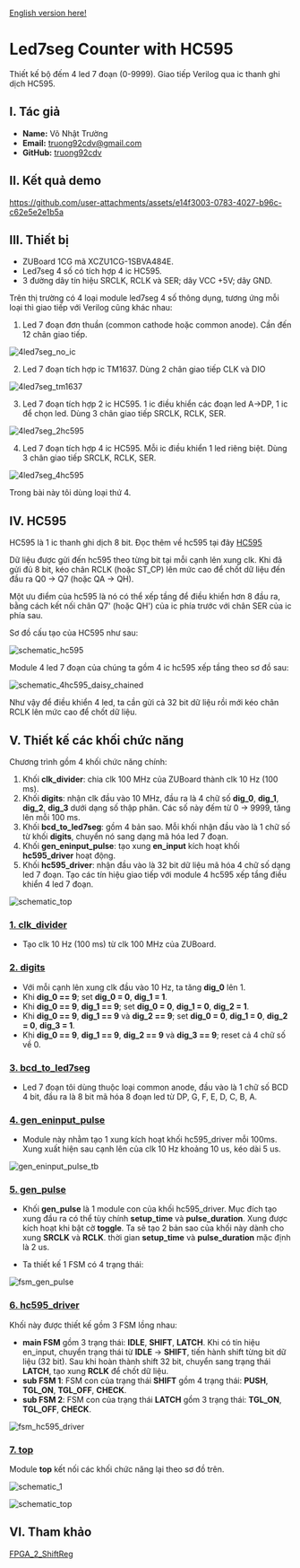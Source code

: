[English version here!](./README.md)

# Led7seg Counter with HC595 

Thiết kế bộ đếm 4 led 7 đoạn (0-9999). Giao tiếp Verilog qua ic thanh ghi dịch HC595.

## I. Tác giả

- **Name:** Võ Nhật Trường
- **Email:** truong92cdv@gmail.com
- **GitHub:** [truong92cdv](https://github.com/truong92cdv)

## II. Kết quả demo

https://github.com/user-attachments/assets/e14f3003-0783-4027-b96c-c62e5e2e1b5a

## III. Thiết bị

- ZUBoard 1CG mã XCZU1CG-1SBVA484E.
- Led7seg 4 số có tích hợp 4 ic HC595.
- 3 đường dây tín hiệu SRCLK, RCLK và SER; dây VCC +5V; dây GND.

Trên thị trường có 4 loại module led7seg 4 số thông dụng, tương ứng mỗi loại thì giao tiếp với Verilog cũng khác nhau:
1. Led 7 đoạn đơn thuần (common cathode hoặc common anode). Cần đến 12 chân giao tiếp.
   
![4led7seg_no_ic](./images/4led7seg_no_ic.jpg)

2. Led 7 đoạn tích hợp ic TM1637. Dùng 2 chân giao tiếp CLK và DIO
   
![4led7seg_tm1637](./images/4led7seg_tm1637.jpg)

3. Led 7 đoạn tích hợp 2 ic HC595. 1 ic điều khiển các đoạn led A->DP, 1 ic để chọn led. Dùng 3 chân giao tiếp SRCLK, RCLK, SER.
   
![4led7seg_2hc595](./images/4led7seg_2hc595.jpg)

4. Led 7 đoạn tích hợp 4 ic HC595. Mỗi ic điều khiển 1 led riêng biệt. Dùng 3 chân giao tiếp SRCLK, RCLK, SER.
   
![4led7seg_4hc595](./images/4led7seg_4hc595.jpg)

Trong bài này tôi dùng loại thứ 4.


## IV. HC595

HC595 là 1 ic thanh ghi dịch 8 bit. Đọc thêm về hc595 tại đây [HC595](https://dientutuonglai.com/tim-hieu-74hc595.html)

Dữ liệu được gửi đến hc595 theo từng bit tại mỗi cạnh lên xung clk. Khi đã gửi đủ 8 bit, kéo chân RCLK (hoặc ST_CP) lên mức cao để chốt dữ liệu đến đầu ra Q0 -> Q7 (hoặc QA -> QH).

Một ưu điểm của hc595 là nó có thể xếp tầng để điều khiển hơn 8 đầu ra, bằng cách kết nối chân Q7' (hoặc QH') của ic phía trước với chân SER của ic phía sau.

Sơ đồ cấu tạo của HC595 như sau:

![schematic_hc595](./images/schematic_hc595.webp)

Module 4 led 7 đoạn của chúng ta gồm 4 ic hc595 xếp tầng theo sơ đồ sau:

![schematic_4hc595_daisy_chained](./images/schematic_4hc595_daisy_chained.jpg)

Như vậy để điều khiển 4 led, ta cần gửi cả 32 bit dữ liệu rồi mới kéo chân RCLK lên mức cao để chốt dữ liệu.

## V. Thiết kế các khối chức năng

Chương trình gồm 4 khối chức năng chính:
1. Khối **clk_divider**: chia clk 100 MHz của ZUBoard thành clk 10 Hz (100 ms).
2. Khối **digits**: nhận clk đầu vào 10 MHz, đầu ra là 4 chữ số **dig_0**, **dig_1**, **dig_2**, **dig_3** dưới dạng số thập phân. Các số này đếm từ 0 -> 9999, tăng lên mỗi 100 ms.
3. Khối **bcd_to_led7seg**: gồm 4 bản sao. Mỗi khối nhận đầu vào là 1 chữ số từ khối **digits**, chuyển nó sang dạng mã hóa led 7 đoạn.
4. Khối **gen_eninput_pulse**: tạo xung **en_input** kích hoạt khối **hc595_driver** hoạt động.
5. Khối **hc595_driver**: nhận đầu vào là 32 bit dữ liệu mã hóa 4 chữ số dạng led 7 đoạn. Tạo các tín hiệu giao tiếp với module 4 hc595 xếp tầng điều khiển 4 led 7 đoạn.

![schematic_top](./images/schematic_top.png)

### [1. clk_divider](./src/clk_divider.v)

- Tạo clk 10 Hz (100 ms) từ clk 100 MHz của ZUBoard.

### [2. digits](./src/digits.v)

- Với mỗi cạnh lên xung clk đầu vào 10 Hz, ta tăng **dig_0** lên 1.
- Khi **dig_0 == 9**; set **dig_0 = 0**, **dig_1 = 1**.
- Khi **dig_0 == 9**, **dig_1 == 9**; set **dig_0 = 0**, **dig_1 = 0**, **dig_2 = 1**.
- Khi **dig_0 == 9**, **dig_1 == 9** và **dig_2 == 9**; set **dig_0 = 0**, **dig_1 = 0**, **dig_2 = 0**, **dig_3 = 1**.
- Khi **dig_0 == 9**, **dig_1 == 9**, **dig_2 == 9** và **dig_3 == 9**; reset cả 4 chữ số về 0.

### [3. bcd_to_led7seg](./src/bcd_to_led7seg.v)

- Led 7 đoạn tôi dùng thuộc loại common anode, đầu vào là 1 chữ số BCD 4 bit, đầu ra là 8 bit mã hóa 8 đoạn led từ DP, G, F, E, D, C, B, A.

### [4. gen_eninput_pulse](./src/gen_eninput_pulse.v)

- Module này nhằm tạo 1 xung kích hoạt khối hc595_driver mỗi 100ms. Xung xuất hiện sau cạnh lên của clk 10 Hz khoảng 10 us, kéo dài 5 us.

![gen_eninput_pulse_tb](./images/gen_eninput_pulse_tb.png)

### [5. gen_pulse](./src/gen_pulse.v)

- Khối **gen_pulse** là 1 module con của khối hc595_driver. Mục đích tạo xung đầu ra có thể tùy chính **setup_time** và **pulse_duration**. Xung được kích hoạt khi bật cờ **toggle**. Ta sẽ tạo 2 bản sao của khối này dành cho xung **SRCLK** và **RCLK**. thời gian **setup_time** và **pulse_duration** mặc định là 2 us.

- Ta thiết kế 1 FSM có 4 trạng thái:

![fsm_gen_pulse](./images/fsm_gen_pulse.png)

### [6. hc595_driver](./src/hc595_driver.v)

Khối này được thiết kế gồm 3 FSM lồng nhau:
- **main FSM** gồm 3 trạng thái: **IDLE**, **SHIFT**, **LATCH**. Khi có tín hiệu en_input, chuyển trạng thái từ **IDLE** -> **SHIFT**, tiến hành shift từng bit dữ liệu (32 bit). Sau khi hoàn thành shift 32 bit, chuyển sang trạng thái **LATCH**, tạo xung **RCLK** để chốt dữ liệu.
- **sub FSM 1**: FSM con của trạng thái **SHIFT** gồm 4 trạng thái: **PUSH**, **TGL_ON**, **TGL_OFF**, **CHECK**.
- **sub FSM 2**: FSM con của trạng thái **LATCH** gồm 3 trạng thái: **TGL_ON**, **TGL_OFF**, **CHECK**.

![fsm_hc595_driver](./images/fsm_hc595_driver.png)

### [7. top](./src/top.v)

Module **top** kết nối các khối chức năng lại theo sơ đồ trên.

![schematic_1](./images/schematic_1.png)

![schematic_top](./images/schematic_top.png)

## VI. Tham khảo

[FPGA_2_ShiftReg](https://github.com/jjcarrier/FPGA_2_ShiftReg)
